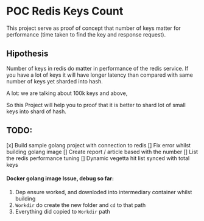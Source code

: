 # POC Redis Keys Count

This project serve as proof of concept that number of keys matter for performance (time taken to find the key and response request).

## Hipothesis
Number of keys in redis do matter in performance of the redis service. If you have a lot of keys it will have longer latency than compared with same number of keys yet sharded
into hash.

A lot: we are talking about 100k keys and above,

So this Project will help you to proof that it is better to shard lot of small keys into shard of hash.


## TODO:
[x] Build sample golang project with connection to redis
[] Fix error whilst building golang image
[] Create report / article based with the number
[] List the redis performance tuning
[] Dynamic vegetta hit list synced with total keys 


#### Docker golang image Issue, debug so far:
1) Dep ensure worked, and downloded into intermediary container whilst building
2) `Workdir` do create the new folder and `cd` to that path
3) Everything did copied to `Workdir` path